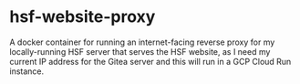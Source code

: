 # hsf-website-proxy
A docker container for running an internet-facing reverse proxy for my
locally-running HSF server that serves the HSF website, as I need my
current IP address for the Gitea server and this will run in a GCP
Cloud Run instance.
